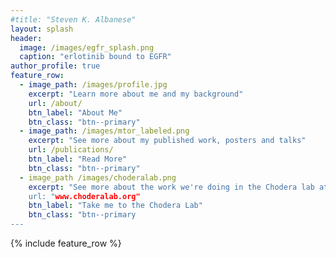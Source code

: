 ```yaml
---
#title: "Steven K. Albanese"
layout: splash
header:
  image: /images/egfr_splash.png
  caption: "erlotinib bound to EGFR"
author_profile: true
feature_row:
  - image_path: /images/profile.jpg
    excerpt: "Learn more about me and my background"
    url: /about/
    btn_label: "About Me"
    btn_class: "btn--primary"
  - image_path: /images/mtor_labeled.png
    excerpt: "See more about my published work, posters and talks"
    url: /publications/
    btn_label: "Read More"
    btn_class: "btn--primary"
  - image_path /images/choderalab.png
    excerpt: "See more about the work we're doing in the Chodera lab at [MSKCC](https://www.sloankettering.edu/gerstner)
    url: "www.choderalab.org"
    btn_label: "Take me to the Chodera Lab"
    btn_class: "btn--primary
--- 
```


{% include feature_row %}